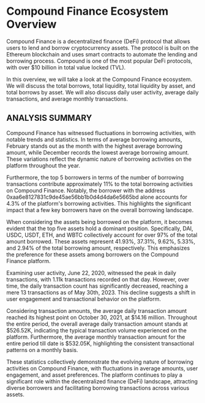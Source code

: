 # Compound Finance Ecosystem Overview
Compound Finance is a decentralized finance (DeFi) protocol that allows users to lend and borrow cryptocurrency assets. The protocol is built on the Ethereum blockchain and uses smart contracts to automate the lending and borrowing process. Compound is one of the most popular DeFi protocols, with over $10 billion in total value locked (TVL).

In this overview, we will take a look at the Compound Finance ecosystem. We will discuss the total borrows, total liquidity, total liquidity by asset, and total borrows by asset. We will also discuss daily user activity, average daily transactions, and average monthly transactions.

## ANALYSIS SUMMARY
Compound Finance has witnessed fluctuations in borrowing activities, with notable trends and statistics. In terms of average borrowing amounts, February stands out as the month with the highest average borrowing amount, while December records the lowest average borrowing amount. These variations reflect the dynamic nature of borrowing activities on the platform throughout the year.

Furthermore, the top 5 borrowers in terms of the number of borrowing transactions contribute approximately 11% to the total borrowing activities on Compound Finance. Notably, the borrower with the address 0xaa6e8127831c9de45ae56bb1b0d4d4da6e5665bd alone accounts for 4.3% of the platform's borrowing activities. This highlights the significant impact that a few key borrowers have on the overall borrowing landscape.

When considering the assets being borrowed on the platform, it becomes evident that the top five assets hold a dominant position. Specifically, DAI, USDC, USDT, ETH, and WBTC collectively account for over 97% of the total amount borrowed. These assets represent 41.93%, 37.31%, 9.62%, 5.33%, and 2.94% of the total borrowing amount, respectively. This emphasizes the preference for these assets among borrowers on the Compound Finance platform.

Examining user activity, June 22, 2020, witnessed the peak in daily transactions, with 1.11k transactions recorded on that day. However, over time, the daily transaction count has significantly decreased, reaching a mere 13 transactions as of May 30th, 2023. This decline suggests a shift in user engagement and transactional behavior on the platform.

Considering transaction amounts, the average daily transaction amount reached its highest point on October 30, 2021, at $14.16 million. Throughout the entire period, the overall average daily transaction amount stands at $526.52K, indicating the typical transaction volume experienced on the platform. Furthermore, the average monthly transaction amount for the entire period till date is $532.05K, highlighting the consistent transactional patterns on a monthly basis.

These statistics collectively demonstrate the evolving nature of borrowing activities on Compound Finance, with fluctuations in average amounts, user engagement, and asset preferences. The platform continues to play a significant role within the decentralized finance (DeFi) landscape, attracting diverse borrowers and facilitating borrowing transactions across various assets.
